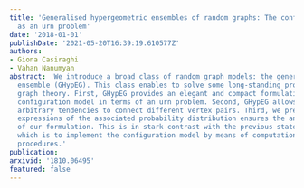 ```yaml
---
title: 'Generalised hypergeometric ensembles of random graphs: The configuration model
  as an urn problem'
date: '2018-01-01'
publishDate: '2021-05-20T16:39:19.610577Z'
authors:
- Giona Casiraghi
- Vahan Nanumyan
abstract: 'We introduce a broad class of random graph models: the generalised hypergeometric
  ensemble (GHypEG). This class enables to solve some long-standing problems in random
  graph theory. First, GHypEG provides an elegant and compact formulation of the well-known
  configuration model in terms of an urn problem. Second, GHypEG allows incorporating
  arbitrary tendencies to connect different vertex pairs. Third, we present the closed-form
  expressions of the associated probability distribution ensures the analytical tractability
  of our formulation. This is in stark contrast with the previous state-of-the-art,
  which is to implement the configuration model by means of computationally expensive
  procedures.'
publication:
arxivid: '1810.06495'
featured: false
---
```

